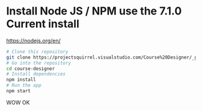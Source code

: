 # Install Node JS / NPM use the 7.1.0 Current install
https://nodejs.org/en/

```bash
# Clone this repository
git clone https://projectsquirrel.visualstudio.com/Course%20Designer/_git/course-designer
# Go into the repository
cd course-designer
# Install dependencies
npm install
# Run the app
npm start
```


WOW OK